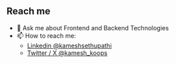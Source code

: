 ## Reach me
- 💬 Ask me about Frontend and Backend Technologies 
- 📫 How to reach me: 
    - [Linkedin @kameshsethupathi](https://www.linkedin.com/in/kameshsethupathi/) 
    - [Twitter / X @kamesh_koops](https://twitter.com/kamesh_koops)